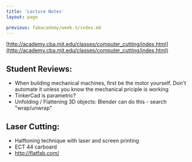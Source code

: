 ```yaml
---
title: 'Lecture Notes'
layout: page

previous: fabacademy/week-3/index.md
---
```


[http://academy.cba.mit.edu/classes/computer_cutting/index.html](http://academy.cba.mit.edu/classes/computer_cutting/index.html)

## Student Reviews:

- When building mechanical machines, first be the motor yourself. Don't automate it unless you know the mechanical priciple is working
- TinkerCad is parametric?
- Unfolding / Flattening 3D objects: Blender can do this - search "wrap/unwrap"

## Laser Cutting:

- Halftoning technique with laser and screen printing
- ECT 44 carboard
- http://flatfab.com/